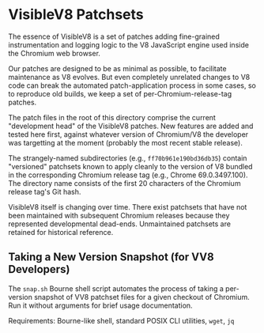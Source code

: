 # VisibleV8 Patchsets

The essence of VisibleV8 is a set of patches adding fine-grained instrumentation and logging logic to the V8 JavaScript engine used inside the Chromium web browser.

Our patches are designed to be as minimal as possible, to facilitate maintenance as V8 evolves.  But even completely unrelated changes to V8 code can break the automated patch-application process in some cases, so to reproduce old builds, we keep a set of per-Chromium-release-tag patches.

The patch files in the root of this directory comprise the current "development head" of the VisibleV8 patches.  New features are added and tested here first, against whatever version of Chromium/V8 the developer was targetting at the moment (probably the most recent stable release).

The strangely-named subdirectories (e.g., `ff70b961e190bd36db35`) contain "versioned" patchsets known to apply cleanly to the version of V8 bundled in the corresponding Chromium release tag (e.g., Chrome 69.0.3497.100).  The directory name consists of the first 20 characters of the Chromium release tag's Git hash.

VisibleV8 itself is changing over time.  There exist patchsets that have not been maintained with subsequent Chromium releases because they represented developmental dead-ends.  Unmaintained patchsets are retained for historical reference.

## Taking a New Version Snapshot (for VV8 Developers)

The `snap.sh` Bourne shell script automates the process of taking a per-version snapshot of VV8 patchset files for a given checkout of Chromium.  Run it without arguments for brief usage documentation.

Requirements: Bourne-like shell, standard POSIX CLI utilities, `wget`, `jq`

